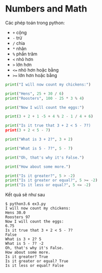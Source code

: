 # Numbers and Math
Các phép toán trong python:
- `+` cộng
- `-` trừ
- `/` chia
- `*` nhân
- `%` phần trăm
- `<` nhỏ hơn
- `>` lớn hơn
- `<=` nhỏ hơn hoặc bằng
- `>=` lớn hơn hoặc bằng

```py
print("I will now count my chickens:")

print("Hens", 25 + 30 / 6)
print("Roosters", 100 - 25 * 3 % 4)

print("Now I will count the eggs:")

print(3 + 2 + 1 -5 + 4 % 2 - 1 / 4 + 6)

print("Is it true that 3 + 2 < 5 - 7?)
print(3 + 2 < 5 - 7)

print("What is 3 + 2?", 3 + 2)

print("What is 5 - 7?", 5 - 7)

print("Oh, that's why it's False.")

print("How about some more.")

print("Is it greater?", 5 > -2)
print("Is it greater or equal?", 5 >= -2)
print("Is it less or equal?", 5 <= -2)
```

Kết quả sẽ như sau

```
$ python3.6 ex3.py
I will now count my chickens:
Hens 30.0
Roosters 97
Now I will count the eggs:
6.75
Is it true that 3 + 2 < 5 - 7?
False
What is 3 + 2? 5
What is 5 - 7? -2
Oh, that's why it's False.
How about some more.
Is it greater? True
Is it greater or equal? True
Is it less or equal? False
```
